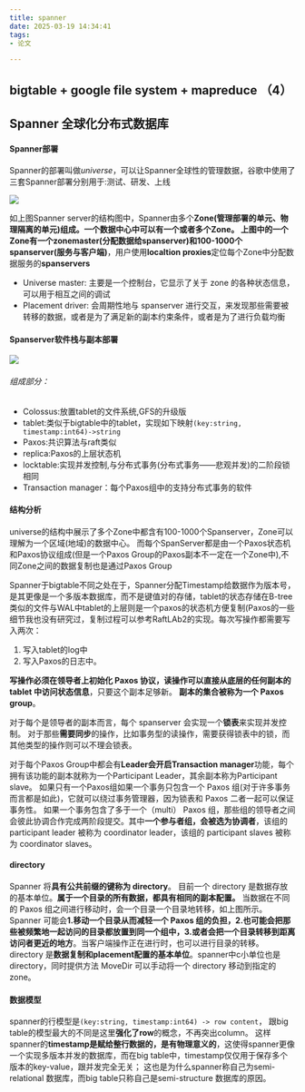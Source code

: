 ```yaml
---
title: spanner
date: 2025-03-19 14:34:41
tags:
- 论文

---
```

<!-- more -->
## bigtable + google file system + mapreduce （4）
## Spanner 全球化分布式数据库

#### Spanner部署

Spanner的部署叫做*universe*，可以让Spanner全球性的管理数据，谷歌中使用了三套Spanner部署分别用于:测试、研发、上线 

![](https://pic1.imgdb.cn/item/67da8a8588c538a9b5c0ff66.png)

如上图Spanner server的结构图中，Spanner由多个**Zone(管理部署的单元、物理隔离的单元)**组成。一个数据中心中可以有一个或者多个Zone。
上图中的一个Zone有一个**zonemaster(分配数据给spanserver)**和100-1000个**spanserver(服务与客户端)**，用户使用**localtion proxies**定位每个Zone中分配数据服务的**spanservers**
- Universe master: 主要是一个控制台，它显示了关于 zone 的各种状态信息，可以用于相互之间的调试
- Placement driver: 会周期性地与 spanserver 进行交互，来发现那些需要被转移的数据，或者是为了满足新的副本约束条件，或者是为了进行负载均衡

#### Spanserver软件栈与副本部署

![](https://pic1.imgdb.cn/item/67da8aac88c538a9b5c0ff72.png)

###### 组成部分：

- Colossus:放置tablet的文件系统,GFS的升级版 
- tablet:类似于bigtable中的tablet，实现如下映射`(key:string, timestamp:int64)->string`  
- Paxos:共识算法与raft类似 
- replica:Paxos的上层状态机 
- locktable:实现并发控制,与分布式事务(分布式事务——悲观并发)的二阶段锁相同 
- Transaction manager：每个Paxos组中的支持分布式事务的软件

#### 结构分析

universe的结构中展示了多个Zone中都含有100-1000个Spanserver，Zone可以理解为一个区域(地域)的数据中心。
而每个SpanServer都是由一个Paxos状态机和Paxos协议组成(但是一个Paxos Group的Paxos副本不一定在一个Zone中),不同Zone之间的数据复制也是通过Paxos Group



Spanner于bigtable不同之处在于，Spanner分配Timestamp给数据作为版本号，是其更像是一个多版本数据库，而不是键值对的存储，tablet的状态存储在B-tree类似的文件与WAL中tablet的上层则是一个paxos的状态机方便复制(Paxos的一些细节我也没有研究过，复制过程可以参考RaftLAb2的实现。每次写操作都需要写入两次：
1. 写入tablet的log中 
2. 写入Paxos的日志中。

**写操作必须在领导者上初始化 Paxos 协议，读操作可以直接从底层的任何副本的 tablet 中访问状态信息**，只要这个副本足够新。
**副本的集合被称为一个 Paxos group**。

对于每个是领导者的副本而言，每个 spanserver 会实现一个**锁表**来实现并发控制。
对于那些**需要同步**的操作，比如事务型的读操作，需要获得锁表中的锁，而其他类型的操作则可以不理会锁表。

对于每个Paxos Group中都会有**Leader会开启Transaction manager**功能，每个拥有该功能的副本就称为一个Participant Leader，其余副本称为Participant slave。
如果只有一个Paxos组如果一个事务只包含一个 Paxos 组(对于许多事务而言都是如此)，它就可以绕过事务管理器，因为锁表和 Paxos 二者一起可以保证事务性。
如果一个事务包含了多于一个（multi） Paxos 组，那些组的领导者之间会彼此协调合作完成两阶段提交。其中**一个参与者组，会被选为协调者**，该组的 participant leader 被称为 coordinator leader，该组的 participant slaves 被称为 coordinator slaves。

#### directory

Spanner 将**具有公共前缀的键称为 directory**。
目前一个 directory 是数据存放的基本单位。**属于一个目录的所有数据，都具有相同的副本配置。**
 当数据在不同的 Paxos 组之间进行移动时，会一个目录一个目录地转移，如上图所示。
 Spanner 可能会**1.移动一个目录从而减轻一个 Paxos 组的负担，2.也可能会把那些被频繁地一起访问的目录都放置到同一个组中，3.或者会把一个目录转移到距离访问者更近的地方**。当客户端操作正在进行时，也可以进行目录的转移。
directory 是**数据复制和placement配置的基本单位**。spanner中c小单位也是 directory，同时提供方法 MoveDir 可以手动将一个 directory 移动到指定的zone。

#### 数据模型

spanner的行模型是`(key:string, timestamp:int64) -> row content`，
跟big table的模型最大的不同是这里**强化了row**的概念，不再突出column。
这样spanner的**timestamp是赋给整行数据的，是有物理意义的**，这使得spanner更像一个实现多版本并发的数据库，而在big table中，timestamp仅仅用于保存多个版本的key-value，跟并发完全无关；
这也是为什么spanner称自己为semi-relational 数据库，而big table只称自己是semi-structure 数据库的原因。

































